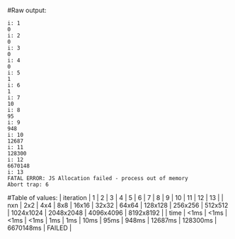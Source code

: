 #Raw output:
```
i: 1
0
i: 2
0
i: 3
0
i: 4
0
i: 5
1
i: 6
1
i: 7
10
i: 8
95
i: 9
948
i: 10
12687
i: 11
128300
i: 12
6670148
i: 13
FATAL ERROR: JS Allocation failed - process out of memory
Abort trap: 6
```

#Table of values:
| iteration  | 1     | 2     | 3     | 4       | 5       | 6       | 7         | 8         | 9         | 10          | 11          | 12          | 13         |
| nxn        | 2x2   | 4x4   | 8x8   | 16x16   | 32x32   | 64x64   | 128x128   | 256x256   | 512x512   | 1024x1024   | 2048x2048   | 4096x4096   | 8192x8192  |
| time       | <1ms  | <1ms  | <1ms  | <1ms    | 1ms     | 1ms     | 10ms      | 95ms      | 948ms     | 12687ms     | 128300ms    | 6670148ms   | FAILED     |